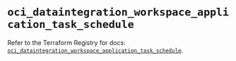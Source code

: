 # `oci_dataintegration_workspace_application_task_schedule`

Refer to the Terraform Registry for docs: [`oci_dataintegration_workspace_application_task_schedule`](https://registry.terraform.io/providers/hashicorp/oci/7.19.0/docs/resources/dataintegration_workspace_application_task_schedule).
